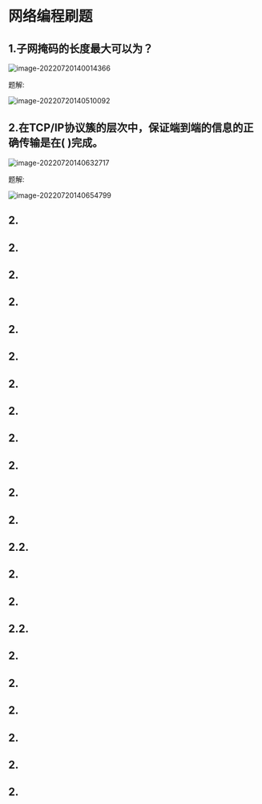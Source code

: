 # 网络编程刷题

## 1.子网掩码的长度最大可以为？

![image-20220720140014366](https://bucketforago.oss-cn-shenzhen.aliyuncs.com/typora/20220720140014.png)



题解:

![image-20220720140510092](https://bucketforago.oss-cn-shenzhen.aliyuncs.com/typora/20220720140510.png)



## 2.在TCP/IP协议簇的层次中，保证端到端的信息的正确传输是在( )完成。

![image-20220720140632717](https://bucketforago.oss-cn-shenzhen.aliyuncs.com/typora/20220720140632.png)

题解:

![image-20220720140654799](https://bucketforago.oss-cn-shenzhen.aliyuncs.com/typora/20220720140654.png)

## 2.

## 2.

## 2.

## 2.

## 2.

## 2.

## 2.

## 2.



## 2.

## 2.

## 2.

## 2.

## 2.2.

## 2.



## 2.

## 2.2.

## 2.

## 2.

## 2.

## 2.

## 2.

## 2.



